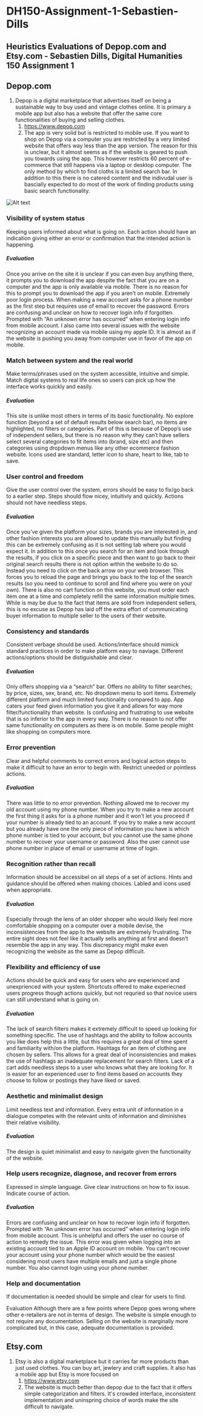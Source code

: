 # DH150-Assignment-1-Sebastien-Dills

## Heuristics Evaluations of Depop.com and Etsy.com - Sebastien Dills, Digital Humanities 150 Assignment 1                                  

## Depop.com

1. Depop is a digital marketplace that advertises itself on being a sustainable way to buy used and vintage clothes online. It is primary a mobile app but also has a website that offer the same core functionalities of buying and selling clothes. 
    1. https://www.depop.com
    2. The app is very solid but is restricted to mobile use. If you want to shop on Depop via a computer you are restricted by a very limited website that offers way less than the app version. The reason for this is unclear, but it almost seems as if the website is geared to push you towards using the app. This however restricts 60 percent of e-commerce that still happens via a laptop or desktop computer. The only method by which to find cloths is a limited search bar. In addition to this there is no catered content and the indivudal user is bascially expected to do most of the work of finding products using basic search functionality.
    
![Alt text](relative/path/to/img.jpg?raw=true "Title")
 
### Visibility of system status
Keeping users informed about what is going on. Each action should have an indication giving either an error or confirmation that the intended action is happening. 
 
 
##### Evaluation
Once you arrive on the site it is unclear if you can even buy anything there, it prompts you to download the app despite the fact that you are on a computer and the app is only available via mobile. There is no reason for this to prompt you to download the app if you aren’t on mobile. Extremely poor login process. When making a new account asks for a phone number as the first step but requires use of email to recover the password. Errors are confusing and unclear on how to recover login info if forgotten. Prompted with “An unknown error has occurred” when entering login info from mobile account. I also came into several issues with the website recognizing an account made via mobile using my apple ID. It is almost as if the website is pushing you away from computer use in favor of the app on mobile. 
 
### Match between system and the real world
Make terms/phrases used on the system accessible, intuitive and simple. Match digital systems to real life ones so users can pick up how the interface works quickly and easily. 

##### Evaluation
This site is unlike most others in terms of its basic functionality. No explore function (beyond a set of default results below search bar), no items are highlighted, no filters or categories. Part of this is because of Depop’s use of independent sellers, but there is no reason why they can’t have sellers select several categories to fit items into (brand, size etc) and then categories using dropdown menus like any other ecommerce fashion website. Icons used are standard, letter icon to share, heart to like, tab to save. 
 
### User control and freedom
Give the user control over the system, errors should be easy to fix/go back to a earlier step. Steps should flow nicey, intuitivly and quickly. Actions should not have needless steps. 
 
##### Evaluation
Once you’ve given the platform your sizes, brands you are interested in, and other fashion interests you are allowed to update this manually but finding this can be extremely confusing as it is not setting tab where you would expect it. In addition to this once you search for an item and look through the results, if you click on a specific piece and then want to go back to their original search results there is not option within the website to do so. Instead you need to click on the back arrow on your web browser. This forces you to reload the page and brings you back to the top of the search results (so you need to continue to scroll and find where you were on your own). There is also no cart function on this website, you must order each item one at a time and completely refill the same information multiple times. While is may be due to the fact that items are sold from independent sellers, this is no excuse as Depop has laid off the extra effort of communicating buyer information to multiple seller to the users of their website.

### Consistency and standards
Consistent verbage should be used. Actions/interface should mimick standard practices in order to make platform easy to naviage. Different actions/options should be distiguishable and clear. 
 
##### Evaluation
Only offers shopping via a “search” bar. Offers no ability to filter searches; by price, sizes, sex, brand, etc. No dropdown menu to sort items. Extremely different platform and much limited functionality compared to app. App caters your feed given information you give it and allows for way more filter/functionality than website. Is confusing and frustrating to use website that is so inferior to the app in every way. There is no reason to not offer same functionality on computers as there is on mobile. Some people might like shopping on computers more. 
 
### Error prevention
Clear and helpful comments to correct errors and logical action steps to make it difficult to have an error to begin with.  Restrict uneeded or pointless actions. 
 
##### Evaluation
There was little to no error prevention. Nothing allowed me to recover my old account using my phone number. When you try to make a new account the first thing it asks for is a phone number and it won’t let you proceed if your number is already tied to an account. If you try to make a new account but you already have one the only piece of information you have is which phone number is tied to your account, but you cannot use the same phone number to recover your username or password. Also the user cannot use phone number in place of email or username at time of login.  
 
### Recognition rather than recall
Information should be accessibel on all steps of a set of actions. Hints and guidance should be offered when making choices. Labled and icons used when appropriate. 
 
##### Evaluation
Especially through the lens of an older shopper who would likely feel more comfortable shopping on a computer over a mobile devise, the inconsistencies from the app to the website are extremely frustrating. The entire sight does not feel like it actually sells anything at first and doesn’t resemble the app in any way. This discrepancy might make even recognizing the website as the same as Depop difficult. 
 
### Flexibility and efficiency of use
Actions should be quick and easy for users who are experienced and unexprienced with your system. Shortcuts offered to make experiecned users progress though actions quickly, but not requried so that novice users can still understand what is going on. 
 
##### Evaluation
The lack of search filters makes it extremely difficult to speed up looking for something specific. The use of hashtags and the ability to follow accounts you like does help this a little, but this requires a great deal of time spent and familiarity with/on the platform. Hashtags for an item of clothing are chosen by sellers. This allows for a great deal of inconsistencies and makes the use of hashtags an inadequate replacement for search filters. Lack of a cart adds needless steps to a user who knows what they are looking for. It is easier for an experienced user to find items based on accounts they choose to follow or postings they have liked or saved. 
 
### Aesthetic and minimalist design
Limit needless text and information. Every extra unit of information in a dialogue competes with the relevant units of information and diminishes their relative visibility. 
 
##### Evaluation
The design is quiet minimalist and easy to navigate given the functionality of the website. 

### Help users recognize, diagnose, and recover from errors
Expressed in simple language. Give clear instructions on how to fix issue. Indicate course of action. 
 
##### Evaluation
 Errors are confusing and unclear on how to recover login info if forgotten. Prompted with “An unknown error has occurred” when entering login info from mobile account. This is unhelpful and offers the user no course of action to remedy the issue. This error was given when logging into an existing account tied to an Apple ID account on mobile. You can’t recover your account using your phone number which would be the easiest considering most users have multiple emails and just a single phone number. You also cannot login using your phone number. 
 
 
### Help and documentation
If documentation is needed should be simple and clear for users to find.
 
Evaluation
Although there are a few points where Depop goes wrong where other e-retailers are not in terms of design. The website is simple enough to not require any documentation. Selling on the website is marginally more complicated but, in this case, adequate documentation is provided. 
 
## Etsy.com

1. Etsy is also a digital marketplace but it carries far more products than just used clothes. You can buy art, jewlery and craft supplies. It also has a mobile app but Etsy is more focused on 
    1. https://www.etsy.com
    2. The website is much better than depop due to the fact that it offers simple categorization and filters. It's crowded interface, inconsistent implementation and uninspring choice of words make the site difficult to navigate. 
